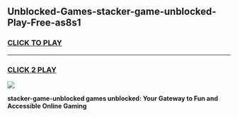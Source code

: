 
## Unblocked-Games-stacker-game-unblocked-Play-Free-as8s1
<h3>
<a href="https://premium76.site?title=stacker-game-unblocked&ref=18A">CLICK TO PLAY</a></h3>
<hr>

<h3>
<a href="https://premium76.site?title=stacker-game-unblocked&ref=18A">CLICK 2 PLAY</a>
  
</h3>

<a href="https://premium76.site?title=stacker-game-unblocked&ref=18A"><img src="https://clearcache.store/games.png"></a>


**stacker-game-unblocked games unblocked: Your Gateway to Fun and Accessible Online Gaming**
